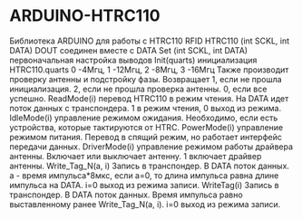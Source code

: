 # ARDUINO-HTRC110

Библиотека ARDUINO для работы с HTRC110 RFID
HTRC110 (int SCKL, int DATA) DOUT соединен вместе с DATA
Set (int SCKL, int DATA) первоначальная настройка выводов
Init(quarts) инициализация HTRC110.quarts 0 -4Мгц, 1 -12Мгц, 2 -8Мгц, 3 -16Мгц
Также производит проверку антенны и подстройку фазы. 
Возвращает 1, если не прошла инициализация.
		   2, если не прошла проверка антенны.
		   0, если все успешно.
ReadMode(i) перевод HTRC110 в режим чтения. На DATA идет поток данных с транспондера. 1 в режим чтения, 0 выход из режима.
IdleMode(i) управление режимом ожидания. Необходимо, если есть устройства, которые тактируются от HTRC.
PowerMode(i) управление режимом питания. Перевод в спящий режим, но работает интерфейс передачи данных.
DriverMode(i) управление режимом работы драйвера антенны. Включает или выключает антенну. 1 включает драйвер антенны.
Write_Tag_N(a, i) Запись в транспондер. В DATA поток данных. a - время импульса*8мкс, если a=0, то длина импульса равна длине импульса на DATA. i=0 выход из режима записи.
WriteTag(i) Запись в транспондер. В DATA поток данных. Время импульса равно выставленному ранее Write_Tag_N(a, i). i=0 выход из режима записи.
